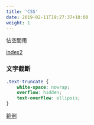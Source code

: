 ```yaml
---
title: 'CSS'
date: 2019-02-11T19:27:37+10:00
weight: 1
---
```


佔空間用




[index2](index2)

### 文字截斷

```css
.text-truncate {
    white-space: nowrap;
    overflow: hidden;
    text-overflow: ellipsis;
}
```

[範例](https://kiwislice.github.io/coursera-html-css-javascript-test/text-truncate/)

